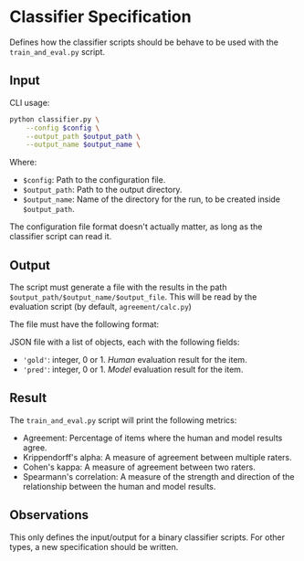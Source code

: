 # Classifier Specification

Defines how the classifier scripts should be behave to be used with the
`train_and_eval.py` script.

## Input

CLI usage:

```bash
python classifier.py \
    --config $config \
    --output_path $output_path \
    --output_name $output_name \
```

Where:
- `$config`: Path to the configuration file.
- `$output_path`: Path to the output directory.
- `$output_name`: Name of the directory for the run, to be created inside
  `$output_path`.

The configuration file format doesn't actually matter, as long as the classifier
script can read it.

## Output

The script must generate a file with the results in the path
`$output_path/$output_name/$output_file`. This will be read by the evaluation script (by
default, `agreement/calc.py`)

The file must have the following format:

JSON file with a list of objects, each with the following fields:
- `'gold'`: integer, 0 or 1. *Human* evaluation result for the item.
- `'pred'`: integer, 0 or 1. *Model* evaluation result for the item.

## Result

The `train_and_eval.py` script will print the following metrics:
- Agreement: Percentage of items where the human and model results agree.
- Krippendorff's alpha: A measure of agreement between multiple raters.
- Cohen's kappa: A measure of agreement between two raters.
- Spearmann's correlation: A measure of the strength and direction of the
    relationship between the human and model results.

## Observations

This only defines the input/output for a binary classifier scripts. For other types, a
new specification should be written.
